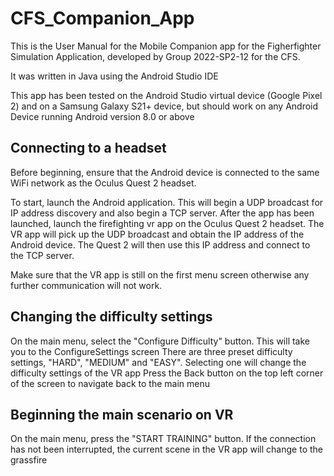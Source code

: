 # CFS_Companion_App
This is the User Manual for the Mobile Companion app for the Figherfighter Simulation Application, developed by Group 2022-SP2-12 for the CFS.

It was written in Java using the Android Studio IDE

This app has been tested on the Android Studio virtual device (Google Pixel 2) and on a Samsung Galaxy S21+ device, but should work on any Android Device
running Android version 8.0 or above
## Connecting to a headset
Before beginning, ensure that the Android device is connected to the same WiFi network as the Oculus Quest 2 headset.

To start, launch the Android application. This will begin a UDP broadcast for IP address discovery and also begin a TCP server. 
After the app has been launched, launch the firefighting vr app on the Oculus Quest 2 headset. The VR app will pick up the UDP broadcast and obtain the 
IP address of the Android device. The Quest 2 will then use this IP address and connect to the TCP server.

Make sure that the VR app is still on the first menu screen otherwise any further communication will not work.

## Changing the difficulty settings

On the main menu, select the "Configure Difficulty" button. This will take you to the ConfigureSettings screen
There are three preset difficulty settings, "HARD", "MEDIUM" and "EASY". Selecting one will change the difficulty settings of the VR app
Press the Back button on the top left corner of the screen to navigate back to the main menu

## Beginning the main scenario on VR

On the main menu, press the "START TRAINING" button. If the connection has not been interrupted, the current scene in the VR app will change to the grassfire




